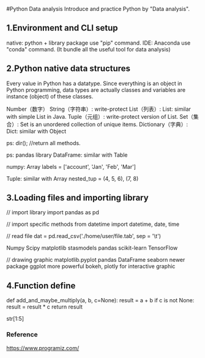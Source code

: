 #Python Data analysis
Introduce and practice Python by "Data analysis".


## 1.Environment and CLI setup
native: python + library package use "pip" command.
IDE: Anaconda use "conda" command. (It bundle all the useful tool for data analysis)


## 2.Python native data structures
Every value in Python has a datatype. Since everything is an object in Python programming, data types are actually classes and variables are instance (object) of these classes.

Number（数字）
String（字符串）: write-protect
List（列表）: List: similar with simple List in Java.
Tuple（元组）: write-protect version of List.
Set（集合）: Set is an unordered collection of unique items. 
Dictionary（字典）: Dict: similar with Object


ps: 
dir(); //return all methods.

ps: 
pandas library
DataFrame: similar with Table

numpy: Array
labels = ['account', 'Jan', 'Feb', 'Mar']

Tuple: similar with Array
nested_tup = (4, 5, 6), (7, 8)


## 3.Loading files and importing library
// import library
import pandas as pd

// import specific methods
from datetime import datetime, date, time

// read file
dat = pd.read_csv('./home/user/file.tab', sep = '\t')

Numpy
Scipy
matplotlib
stasmodels
pandas
scikit-learn
TensorFlow

// drawing graphic 
matplotlib.pyplot
pandas DataFrame
seaborn newer package
ggplot more powerful
bokeh, plotly for interactive graphic


## 4.Function define
def add_and_maybe_multiply(a, b, c=None):
    result = a + b
    if c is not None:
        result = result * c
    return result

str[1:5]



### Reference
https://www.programiz.com/
